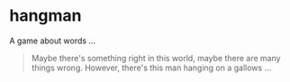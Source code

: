 # hangman
A game about words ...

> Maybe there's something right in this world, maybe there are many things wrong.
> However, there's this man hanging on a gallows ...
